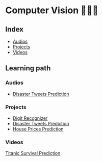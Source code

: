 <h1 align="left">Computer Vision 👨🏻‍💻</h1>

## Index

- [Audios](https://github.com/girlscript/winter-of-contributing/tree/Datascience_With_Python/Datascience_With_Python/Kaggle%20Competitions/Audios)
- [Projects](https://github.com/girlscript/winter-of-contributing/tree/Datascience_With_Python/Datascience_With_Python/Kaggle%20Competitions)
- [Videos](https://github.com/girlscript/winter-of-contributing/tree/Datascience_With_Python/Datascience_With_Python/Kaggle%20Competitions/Videos)

## Learning path

### Audios

- [Disaster Tweets Prediction]()

### Projects

- [Digit Recognizer](https://github.com/girlscript/winter-of-contributing/tree/Datascience_With_Python/Datascience_With_Python/Kaggle%20Competitions/Digit%20Recognizer)
- [Disaster Tweets Prediction](https://github.com/girlscript/winter-of-contributing/tree/Datascience_With_Python/Datascience_With_Python/Kaggle%20Competitions/Disaster%20Tweets%20Prediction)
- [House Prices Prediction](https://github.com/girlscript/winter-of-contributing/tree/Datascience_With_Python/Datascience_With_Python/Kaggle%20Competitions/House%20Prices%20Prediction)

### Videos

[Titanic Survival Prediction]()
